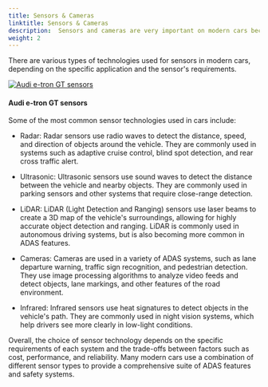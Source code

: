 ```yaml
---
title: Sensors & Cameras
linktitle: Sensors & Cameras
description:  Sensors and cameras are very important on modern cars because they play a key role in many of the advanced driver assistance systems. EVKX.net gives you details about the different types used in EVs.
weight: 2
---
```

<!-- markdownlint-disable MD033 -->
There are various types of technologies used for sensors in modern cars, depending on the specific application and the sensor's requirements.

<figur>
    <a href="https://media.evkx.net/multimedia/technology/sensorsandcameras/illustrationsensors2.jpg">
        <img src="https://media.evkx.net/multimedia/technology/sensorsandcameras/illustrationsensors2_st.jpg" alt="Audi e-tron GT sensors" title="Audi e-tron GT sensors">
    </a>
    <figcaption><h4>Audi e-tron GT sensors</h4></figcaption>
</figur>

Some of the most common sensor technologies used in cars include:

- Radar: Radar sensors use radio waves to detect the distance, speed, and direction of objects around the vehicle. They are commonly used in systems such as adaptive cruise control, blind spot detection, and rear cross traffic alert.

- Ultrasonic: Ultrasonic sensors use sound waves to detect the distance between the vehicle and nearby objects. They are commonly used in parking sensors and other systems that require close-range detection.

- LiDAR: LiDAR (Light Detection and Ranging) sensors use laser beams to create a 3D map of the vehicle's surroundings, allowing for highly accurate object detection and ranging. LiDAR is commonly used in autonomous driving systems, but is also becoming more common in ADAS features.

- Cameras: Cameras are used in a variety of ADAS systems, such as lane departure warning, traffic sign recognition, and pedestrian detection. They use image processing algorithms to analyze video feeds and detect objects, lane markings, and other features of the road environment.

- Infrared: Infrared sensors use heat signatures to detect objects in the vehicle's path. They are commonly used in night vision systems, which help drivers see more clearly in low-light conditions.

Overall, the choice of sensor technology depends on the specific requirements of each system and the trade-offs between factors such as cost, performance, and reliability. Many modern cars use a combination of different sensor types to provide a comprehensive suite of ADAS features and safety systems.